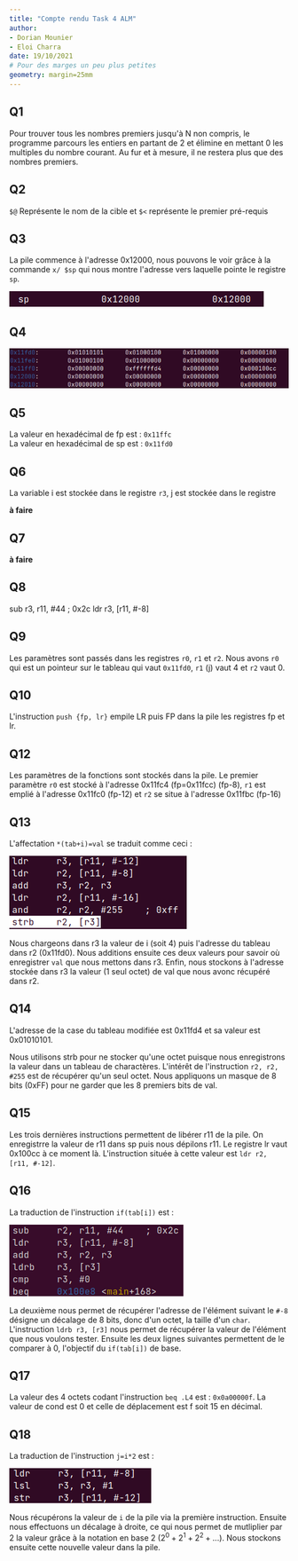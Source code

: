 ```yaml
---
title: "Compte rendu Task 4 ALM"
author:
- Dorian Mounier
- Eloi Charra
date: 19/10/2021
# Pour des marges un peu plus petites
geometry: margin=25mm
---
```


## Q1

Pour trouver tous les nombres premiers jusqu'à N non compris, le programme parcours les entiers en partant de 2 et élimine en mettant 0 les multiples du nombre courant. Au fur et à mesure, il ne restera plus que des nombres premiers.

## Q2

`$@` Représente le nom de la cible et `$<` représente le premier pré-requis 

## Q3

La pile commence à l'adresse 0x12000, nous pouvons le voir grâce à la commande `x/ $sp` qui nous montre l'adresse vers laquelle pointe le registre `sp`.	

![Q3](Q3.png)

## Q4

![Q4](Q4.png)
 
## Q5

La valeur en hexadécimal de fp est : `0x11ffc`  
La valeur en hexadécimal de sp est : `0x11fd0`

## Q6

La variable i est stockée dans le registre `r3`, j est stockée dans le registre 

**à faire**

## Q7

**à faire**

## Q8

sub     r3, r11, #44    ; 0x2c
ldr     r3, [r11, #-8] 

## Q9

Les paramètres sont passés dans les registres `r0`, `r1` et `r2`. Nous avons `r0` qui est un pointeur sur le tableau qui vaut `0x11fd0`, `r1` (j) vaut 4 et `r2` vaut 0.

## Q10

L'instruction `push {fp, lr}` empile LR puis FP dans la pile les registres fp et lr.

## Q12

Les paramètres de la fonctions sont stockés dans la pile. Le premier paramètre `r0` est stocké à l'adresse 0x11fc4 (fp=0x11fcc) (fp-8), `r1` est emplié à l'adresse 0x11fc0 (fp-12) et `r2` se situe à l'adresse 0x11fbc (fp-16)

## Q13

L'affectation `*(tab+i)=val` se traduit comme ceci :

![Q13](Q13.png)

Nous chargeons dans r3 la valeur de i (soit 4) puis l'adresse du tableau dans r2 (0x11fd0). Nous additions ensuite ces deux valeurs pour savoir où enregistrer `val` que nous mettons dans r3. Enfin, nous stockons à l'adresse stockée dans r3 la valeur (1 seul octet) de val que nous avonc récupéré dans r2.

## Q14
L'adresse de la case du tableau modifiée est 0x11fd4 et sa valeur est 0x01010101.

Nous utilisons strb pour ne stocker qu'une octet puisque nous enregistrons la valeur dans un tableau de charactères. L'intérêt de l'instruction `r2, r2, #255` est de récupérer qu'un seul octet. Nous appliquons un masque de 8 bits (0xFF) pour ne garder que les 8 premiers bits de val.

## Q15
Les trois dernières instructions permettent de libérer r11 de la pile. On enregistrre la valeur de r11 dans sp puis nous dépilons r11.
Le registre lr vaut 0x100cc à ce moment là. L'instruction située à cette valeur est `ldr r2, [r11, #-12]`.

## Q16

La traduction de l'instruction `if(tab[i])` est :

![Q16](Q16.png)

La deuxième nous permet de récupérer l'adresse de l'élément suivant le `#-8` désigne un décalage de 8 bits, donc d'un octet, la taille d'un `char`.
L'instruction `ldrb r3, [r3]` nous permet de récupérer la valeur de l'élément que nous voulons tester. Ensuite les deux lignes suivantes permettent de le comparer à 0, l'objectif du `if(tab[i])` de base.

## Q17

La valeur des 4 octets codant l'instruction `beq .L4` est : `0x0a00000f`. La valeur de cond est 0 et celle de déplacement est f soit 15 en décimal.

## Q18

La traduction de l'instruction `j=i*2` est :

![Q18](Q18.png)

Nous récupérons la valeur de `i` de la pile via la première instruction. Ensuite nous effectuons un décalage à droite, ce qui nous permet de mutliplier par 2 la valeur grâce à la notation en base 2 ($2^0 + 2^1 + 2^2 + ...$). Nous stockons ensuite cette nouvelle valeur dans la pile.


